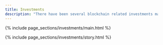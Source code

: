 ```yaml
---
title: Investments
description: "There have been several blockchain related investments made. The general thesis is that there are seven network effects taking place with Bitcoin."
---
```


<!-- Main Section -->
{% include page_sections/investments/main.html %}
<!-- Story Section -->
{% include page_sections/investments/story.html %}
